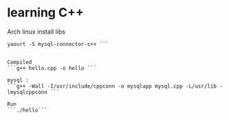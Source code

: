 # learning C++

Arch linux 
install libs 
```sudo pacman -S mysql++ 
yaourt -S mysql-connector-c++ ```


Compiled 
```g++ hello.cpp -o hello ```

mysql : 
```g++ -Wall -I/usr/include/cppconn -o mysqlapp mysql.cpp -L/usr/lib -lmysqlcppconn ```

Run 
```./hello```

